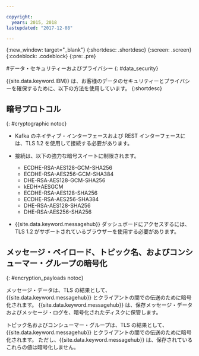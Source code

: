 ```yaml
---

copyright:
  years: 2015, 2018
lastupdated: "2017-12-08"

---
```


{:new_window: target="_blank"}
{:shortdesc: .shortdesc}
{:screen: .screen}
{:codeblock: .codeblock}
{:pre: .pre}


#データ・セキュリティーおよびプライバシー
{: #data_security}


{{site.data.keyword.IBM}} は、お客様のデータのセキュリティーとプライバシーを確保するために、以下の方法を使用しています。
{:shortdesc}

## 暗号プロトコル
{: #cryptographic notoc}


*  Kafka のネイティブ・インターフェースおよび REST インターフェースには、TLS 1.2 を使用して接続する必要があります。
*  接続は、以下の強力な暗号スイートに制限されます。

      * ECDHE-RSA-AES128-GCM-SHA256
      * ECDHE-RSA-AES256-GCM-SHA384
      * DHE-RSA-AES128-GCM-SHA256
      * kEDH+AESGCM
      * ECDHE-RSA-AES128-SHA256
      * ECDHE-RSA-AES256-SHA384
      * DHE-RSA-AES128-SHA256
      * DHE-RSA-AES256-SHA256



*  {{site.data.keyword.messagehub}} ダッシュボードにアクセスするには、TLS 1.2 がサポートされているブラウザーを使用する必要があります。
   
## メッセージ・ペイロード、トピック名、およびコンシューマー・グループの暗号化
{: #encryption_payloads notoc}

メッセージ・データは、TLS の結果として、{{site.data.keyword.messagehub}} とクライアントの間での伝送のために暗号化されます。 {{site.data.keyword.messagehub}} は、保存メッセージ・データおよびメッセージ・ログを、暗号化されたディスクに保管します。

トピック名およびコンシューマー・グループは、TLS の結果として、{{site.data.keyword.messagehub}} とクライアントの間での伝送のために暗号化されます。 ただし、{{site.data.keyword.messagehub}} は、保存されているこれらの値は暗号化しません。



